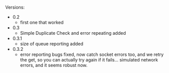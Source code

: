Versions:

  * 0.2
    * first one that worked
  * 0.3
    * Simple Duplicate Check and error repeating added
  * 0.3.1
    * size of queue reporting added
  * 0.3.2
    * error reporting bugs fixed, now catch socket errors too, and we retry the get, so you can actually try again if it fails... simulated network errors, and it seems robust now.